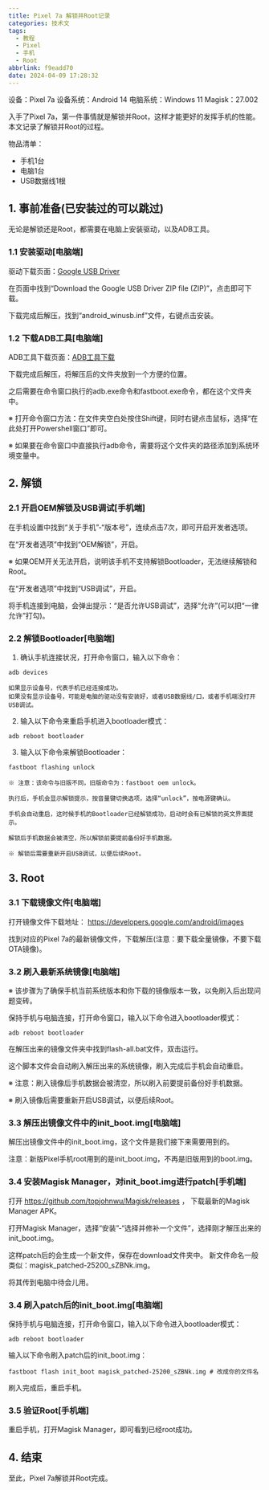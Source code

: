 ```yaml
---
title: Pixel 7a 解锁并Root记录
categories: 技术文
tags:
  - 教程
  - Pixel
  - 手机
  - Root
abbrlink: f9eadd70
date: 2024-04-09 17:28:32
---
```


设备：Pixel 7a
设备系统：Android 14
电脑系统：Windows 11
Magisk：27.002

入手了Pixel 7a，第一件事情就是解锁并Root，这样才能更好的发挥手机的性能。
本文记录了解锁并Root的过程。

物品清单：

- 手机1台
- 电脑1台
- USB数据线1根

## 1. 事前准备(已安装过的可以跳过)
无论是解锁还是Root，都需要在电脑上安装驱动，以及ADB工具。

### 1.1 安装驱动[电脑端]
驱动下载页面：[Google USB Driver](https://developer.android.com/studio/run/win-usb)

在页面中找到“Download the Google USB Driver ZIP file (ZIP)”，点击即可下载。

下载完成后解压，找到“android_winusb.inf”文件，右键点击安装。

### 1.2 下载ADB工具[电脑端]
ADB工具下载页面：[ADB工具下载](https://developer.android.com/studio/releases/platform-tools)

下载完成后解压，将解压后的文件夹放到一个方便的位置。

之后需要在命令窗口执行的adb.exe命令和fastboot.exe命令，都在这个文件夹中。

※ 打开命令窗口方法：在文件夹空白处按住Shift键，同时右键点击鼠标，选择“在此处打开Powershell窗口”即可。

※ 如果要在命令窗口中直接执行adb命令，需要将这个文件夹的路径添加到系统环境变量中。

## 2. 解锁

### 2.1 开启OEM解锁及USB调试[手机端]

在手机设置中找到“关于手机”-“版本号”，连续点击7次，即可开启开发者选项。

在“开发者选项”中找到“OEM解锁”，开启。

※ 如果OEM开关无法开启，说明该手机不支持解锁Bootloader，无法继续解锁和Root。

在“开发者选项”中找到“USB调试”，开启。

将手机连接到电脑，会弹出提示：“是否允许USB调试”，选择“允许”(可以把“一律允许”打勾)。

### 2.2 解锁Bootloader[电脑端]

1. 确认手机连接状况，打开命令窗口，输入以下命令：
```shell
adb devices
```

    如果显示设备号，代表手机已经连接成功。
    如果没有显示设备号，可能是电脑的驱动没有安装好，或者USB数据线/口，或者手机端没打开USB调试。

2. 输入以下命令来重启手机进入bootloader模式：
```shell
adb reboot bootloader
```

3. 输入以下命令来解锁Bootloader：
```shell
fastboot flashing unlock
```

    ※ 注意：该命令与旧版不同，旧版命令为：fastboot oem unlock。
    
    执行后，手机会显示解锁提示，按音量键切换选项，选择“unlock”，按电源键确认。
    
    手机会自动重启，这时候手机的Bootloader已经解锁成功，启动时会有已解锁的英文界面提示。

    解锁后手机数据会被清空，所以解锁前要提前备份好手机数据。

    ※ 解锁后需要重新开启USB调试，以便后续Root。

## 3. Root

### 3.1 下载镜像文件[电脑端]

打开镜像文件下载地址：
https://developers.google.com/android/images

找到对应的Pixel 7a的最新镜像文件，下载解压(注意：要下载全量镜像，不要下载OTA镜像)。

### 3.2 刷入最新系统镜像[电脑端]

※ 该步骤为了确保手机当前系统版本和你下载的镜像版本一致，以免刷入后出现问题变砖。

保持手机与电脑连接，打开命令窗口，输入以下命令进入bootloader模式：
```shell
adb reboot bootloader
```

在解压出来的镜像文件夹中找到flash-all.bat文件，双击运行。

这个脚本文件会自动刷入解压出来的系统镜像，刷入完成后手机会自动重启。

※ 注意：刷入镜像后手机数据会被清空，所以刷入前要提前备份好手机数据。

※ 刷入镜像后需要重新开启USB调试，以便后续Root。

### 3.3 解压出镜像文件中的init_boot.img[电脑端]

解压出镜像文件中的init_boot.img，这个文件是我们接下来需要用到的。

注意：新版Pixel手机root用到的是init_boot.img，不再是旧版用到的boot.img。

### 3.4 安装Magisk Manager，对init_boot.img进行patch[手机端]

打开 https://github.com/topjohnwu/Magisk/releases ，
下载最新的Magisk Manager APK。

打开Magisk Manager，选择“安装”-“选择并修补一个文件”，选择刚才解压出来的init_boot.img。

这样patch后的会生成一个新文件，保存在download文件夹中。
新文件命名一般类似：magisk_patched-25200_sZBNk.img。

将其传到电脑中待会儿用。

### 3.4 刷入patch后的init_boot.img[电脑端]

保持手机与电脑连接，打开命令窗口，输入以下命令进入bootloader模式：
```shell
adb reboot bootloader
```

输入以下命令刷入patch后的init_boot.img：
```shell
fastboot flash init_boot magisk_patched-25200_sZBNk.img # 改成你的文件名
```

刷入完成后，重启手机。

### 3.5 验证Root[手机端]

重启手机，打开Magisk Manager，即可看到已经root成功。

## 4. 结束

至此，Pixel 7a解锁并Root完成。









